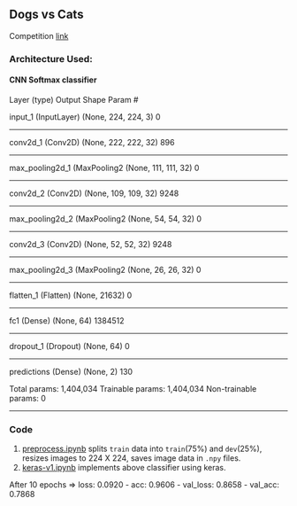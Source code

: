 ## Dogs vs Cats

Competition [link](https://www.kaggle.com/c/dogs-vs-cats/)

### Architecture Used:

#### CNN Softmax classifier

Layer (type)                 Output Shape              Param #   

input_1 (InputLayer)         (None, 224, 224, 3)       0         
_________________________________________________________________
conv2d_1 (Conv2D)            (None, 222, 222, 32)      896       
_________________________________________________________________
max_pooling2d_1 (MaxPooling2 (None, 111, 111, 32)      0         
_________________________________________________________________
conv2d_2 (Conv2D)            (None, 109, 109, 32)      9248      
_________________________________________________________________
max_pooling2d_2 (MaxPooling2 (None, 54, 54, 32)        0         
_________________________________________________________________
conv2d_3 (Conv2D)            (None, 52, 52, 32)        9248      
_________________________________________________________________
max_pooling2d_3 (MaxPooling2 (None, 26, 26, 32)        0         
_________________________________________________________________
flatten_1 (Flatten)          (None, 21632)             0         
_________________________________________________________________
fc1 (Dense)                  (None, 64)                1384512   
_________________________________________________________________
dropout_1 (Dropout)          (None, 64)                0         
_________________________________________________________________
predictions (Dense)          (None, 2)                 130       

Total params: 1,404,034
Trainable params: 1,404,034
Non-trainable params: 0
_________________________________________________________________
    
### Code

1. [preprocess.ipynb](preprocess.ipynb) splits `train` data into `train`(75%) and `dev`(25%), resizes images to 224 X 224, saves image data in `.npy` files.
2. [keras-v1.ipynb](keras-v1.ipynb) implements above classifier using keras.

After 10 epochs => loss: 0.0920 - acc: 0.9606 - val_loss: 0.8658 - val_acc: 0.7868
    
